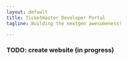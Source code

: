 ```yaml
---
layout: default
title: Ticketmaster Developer Portal
tagline: Building the nextgen awesomeness!

---
```


### TODO: create website (in progress)
